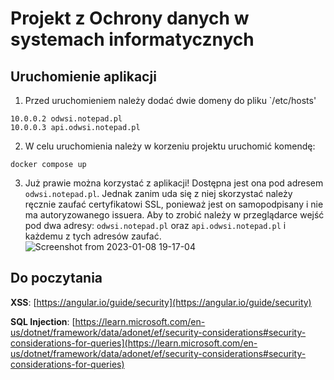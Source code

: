 # Projekt z Ochrony danych w systemach informatycznych

## Uruchomienie aplikacji

1. Przed uruchomieniem należy dodać dwie domeny do pliku `/etc/hosts'
```
10.0.0.2 odwsi.notepad.pl
10.0.0.3 api.odwsi.notepad.pl
```
2. W celu uruchomienia należy w korzeniu projektu uruchomić komendę:
```
docker compose up
```
3. Już prawie można korzystać z aplikacji! Dostępna jest ona pod adresem `odwsi.notepad.pl`. Jednak zanim uda się z niej skorzystać należy ręcznie zaufać certyfikatowi SSL, ponieważ jest on samopodpisany i nie ma autoryzowanego issuera. Aby to zrobić należy w przeglądarce wejść pod dwa adresy: `odwsi.notepad.pl` oraz `api.odwsi.notepad.pl` i każdemu z tych adresów zaufać.
![Screenshot from 2023-01-08 19-17-04](https://user-images.githubusercontent.com/72526338/211212465-869ba40f-a0fb-4888-adc6-bcb621973a53.png)

## Do poczytania

**XSS**: [https://angular.io/guide/security](https://angular.io/guide/security)

**SQL Injection**: [https://learn.microsoft.com/en-us/dotnet/framework/data/adonet/ef/security-considerations#security-considerations-for-queries](https://learn.microsoft.com/en-us/dotnet/framework/data/adonet/ef/security-considerations#security-considerations-for-queries)


